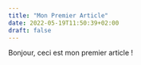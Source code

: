 ```yaml
---
title: "Mon Premier Article"
date: 2022-05-19T11:50:39+02:00
draft: false
---
```


Bonjour, ceci est mon premier article !

